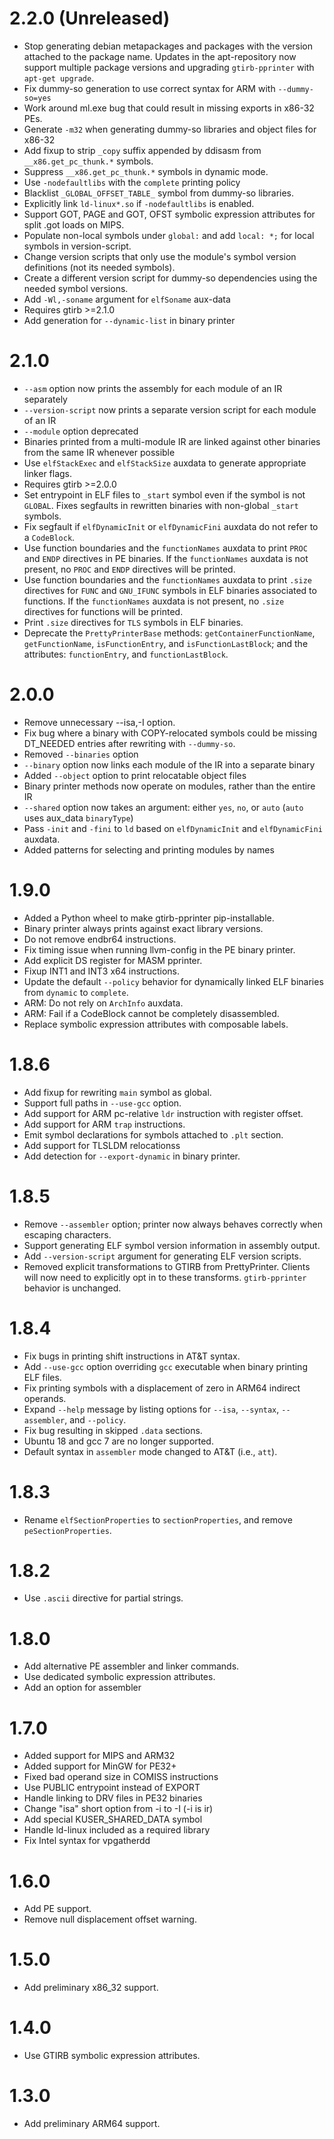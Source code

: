 # 2.2.0 (Unreleased)

  * Stop generating debian metapackages and packages with the version attached
    to the package name. Updates in the apt-repository now support multiple
    package versions and upgrading `gtirb-pprinter` with `apt-get upgrade`.
  * Fix dummy-so generation to use correct syntax for ARM with `--dummy-so=yes`
  * Work around ml.exe bug that could result in missing exports in x86-32 PEs.
  * Generate `-m32` when generating dummy-so libraries and object files for x86-32
  * Add fixup to strip `_copy` suffix appended by ddisasm from `__x86.get_pc_thunk.*` symbols.
  * Suppress `__x86.get_pc_thunk.*` symbols in dynamic mode.
  * Use `-nodefaultlibs` with the `complete` printing policy
  * Blacklist `_GLOBAL_OFFSET_TABLE_` symbol from dummy-so libraries.
  * Explicitly link `ld-linux*.so` if `-nodefaultlibs` is enabled.
  * Support GOT, PAGE and GOT, OFST symbolic expression attributes for split .got loads on MIPS.
  * Populate non-local symbols under `global:` and add `local: *;` for local
    symbols in version-script.
  * Change version scripts that only use the module's symbol version
    definitions (not its needed symbols).
  * Create a different version script for dummy-so dependencies using the
    needed symbol versions.
  * Add `-Wl,-soname` argument for `elfSoname` aux-data
  * Requires gtirb >=2.1.0
  * Add generation for `--dynamic-list` in binary printer

# 2.1.0
  * `--asm` option now prints the assembly for each module of an IR separately
  * `--version-script` now prints a separate version script for each module
    of an IR
  * `--module` option deprecated
  * Binaries printed from a multi-module IR are linked against other binaries from the
    same IR whenever possible
  * Use `elfStackExec` and `elfStackSize` auxdata to generate appropriate linker flags.
  * Requires gtirb >=2.0.0
  * Set entrypoint in ELF files to `_start` symbol even if the symbol is not
    `GLOBAL`. Fixes segfaults in rewritten binaries with non-global `_start`
    symbols.
  * Fix segfault if `elfDynamicInit` or `elfDynamicFini` auxdata do not refer
    to a `CodeBlock`.
  * Use function boundaries and the `functionNames` auxdata to print `PROC` and `ENDP` directives in PE binaries.
    If the `functionNames` auxdata is not present, no `PROC` and `ENDP` directives will be printed.
  * Use function boundaries and the `functionNames` auxdata to print `.size`
    directives for `FUNC` and `GNU_IFUNC` symbols in ELF binaries associated to functions.
    If the `functionNames` auxdata is not present, no `.size` directives for functions will be printed.
  * Print `.size` directives for `TLS` symbols in ELF binaries.
  * Deprecate the `PrettyPrinterBase` methods: `getContainerFunctionName`, `getFunctionName`, `isFunctionEntry`, and `isFunctionLastBlock`; and
    the attributes: `functionEntry`, and `functionLastBlock`.

# 2.0.0
  * Remove unnecessary --isa,-I option.
  * Fix bug where a binary with COPY-relocated symbols could be missing
    DT_NEEDED entries after rewriting with `--dummy-so`.
  * Removed `--binaries` option
  * `--binary` option now links each module of the IR into a separate binary
  * Added `--object` option to print relocatable object files
  * Binary printer methods now operate on modules, rather than the entire IR
  * `--shared` option now takes an argument: either `yes`, `no`, or `auto` (`auto` uses aux_data `binaryType`)
  * Pass `-init` and `-fini` to `ld` based on `elfDynamicInit` and `elfDynamicFini` auxdata.
  * Added patterns for selecting and printing modules by names


# 1.9.0
  * Added a Python wheel to make gtirb-pprinter pip-installable.
  * Binary printer always prints against exact library versions.
  * Do not remove endbr64 instructions.
  * Fix timing issue when running llvm-config in the PE binary printer.
  * Add explicit DS register for MASM pprinter.
  * Fixup INT1 and INT3 x64 instructions.
  * Update the default `--policy` behavior for dynamically linked ELF binaries from `dynamic` to `complete`.
  * ARM: Do not rely on `ArchInfo` auxdata.
  * ARM: Fail if a CodeBlock cannot be completely disassembled.
  * Replace symbolic expression attributes with composable labels.

# 1.8.6
  * Add fixup for rewriting `main` symbol as global.
  * Support full paths in `--use-gcc` option.
  * Add support for ARM pc-relative `ldr` instruction with register offset.
  * Add support for ARM `trap` instructions.
  * Emit symbol declarations for symbols attached to `.plt` section.
  * Add support for TLSLDM relocationss
  * Add detection for `--export-dynamic` in binary printer.

# 1.8.5
  * Remove `--assembler` option; printer now always behaves correctly when
    escaping characters.
  * Support generating ELF symbol version information in assembly output.
  * Add `--version-script` argument for generating ELF version scripts.
  * Removed explicit transformations to GTIRB from PrettyPrinter. Clients
    will now need to explicitly opt in to these transforms. `gtirb-pprinter`
    behavior is unchanged.

# 1.8.4

  * Fix bugs in printing shift instructions in AT&T syntax.
  * Add `--use-gcc` option overriding `gcc` executable when binary printing ELF files.
  * Fix printing symbols with a displacement of zero in ARM64 indirect operands.
  * Expand `--help` message by listing options for `--isa`, `--syntax`, `--assembler`, and `--policy`.
  * Fix bug resulting in skipped `.data` sections.
  * Ubuntu 18 and gcc 7 are no longer supported.
  * Default syntax in `assembler` mode changed to AT&T (i.e., `att`).

# 1.8.3

  * Rename `elfSectionProperties` to `sectionProperties`, and remove
  `peSectionProperties`.

# 1.8.2

  * Use `.ascii` directive for partial strings.

# 1.8.0

  * Add alternative PE assembler and linker commands.
  * Use dedicated symbolic expression attributes.
  * Add an option for assembler

# 1.7.0

  * Added support for MIPS and ARM32
  * Added support for MinGW for PE32+
  * Fixed bad operand size in COMISS instructions
  * Use PUBLIC entrypoint instead of EXPORT
  * Handle linking to DRV files in PE32 binaries
  * Change "isa" short option from -i to -I (-i is ir)
  * Add special KUSER_SHARED_DATA symbol
  * Handle ld-linux included as a required library
  * Fix Intel syntax for vpgatherdd

# 1.6.0

  * Add PE support.
  * Remove null displacement offset warning.

# 1.5.0

  * Add preliminary x86_32 support.

# 1.4.0

  * Use GTIRB symbolic expression attributes.

# 1.3.0

  * Add preliminary ARM64 support.
